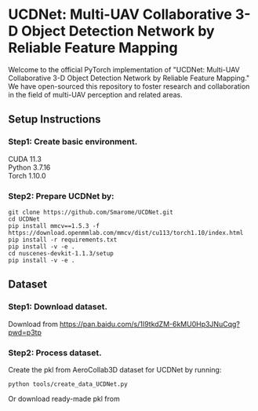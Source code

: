 # UCDNet: Multi-UAV Collaborative 3-D Object Detection Network by Reliable Feature Mapping
Welcome to the official PyTorch implementation of "UCDNet: Multi-UAV Collaborative 3-D Object Detection Network by Reliable Feature Mapping." We have open-sourced this repository to foster research and collaboration in the field of multi-UAV perception and related areas.


## Setup Instructions
### Step1: Create basic environment.  
CUDA 11.3  
Python 3.7.16  
Torch 1.10.0   
### Step2: Prepare UCDNet by:
```shell script
git clone https://github.com/Smarome/UCDNet.git
cd UCDNet
pip install mmcv==1.5.3 -f https://download.openmmlab.com/mmcv/dist/cu113/torch1.10/index.html
pip install -r requirements.txt
pip install -v -e .
cd nuscenes-devkit-1.1.3/setup
pip install -v -e .
```

## Dataset
### Step1: Download dataset.
Download from https://pan.baidu.com/s/1I9tkdZM-6kMU0Hp3JNuCqg?pwd=p3tp
### Step2: Process dataset.
Create the pkl from AeroCollab3D dataset for UCDNet by running:
```shell script
python tools/create_data_UCDNet.py
```
Or download ready-made pkl from 

